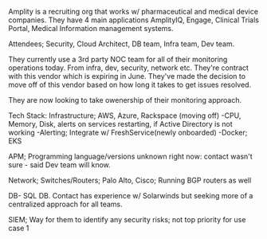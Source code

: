 Amplity 
is a recruiting org that works w/ pharmaceutical and medical device companies. They have 4 main applications AmplityIQ, Engage, Clinical Trials Portal, Medical Information management systems.

Attendees; Security, Cloud Architect, DB team, Infra team, Dev team.

They currently use a 3rd party NOC team for all of their monitoring operations today. From infra, dev, security, network etc. They're contract with this vendor which is expiring in June. They've made the decision to move off of this vendor based on how long it takes to get issues resolved.

They are now looking to take owenership of their monitoring approach.

Tech Stack:
Infrastructure; AWS, Azure, Rackspace (moving off)
-CPU, Memory, Disk, alerts on services restarting, if Active Directory is not working
-Alerting; Integrate w/ FreshService(newly onboarded)
-Docker; EKS

APM; Programming language/versions unknown right now: contact wasn't sure - said Dev team will know.

Network; Switches/Routers; Palo Alto, Cisco; Running BGP routers as well

DB- SQL DB. Contact has experience w/ Solarwinds but seeking more of a centralized approach for all teams.

SIEM; Way for them to identify any security risks; not top priority for use case 1